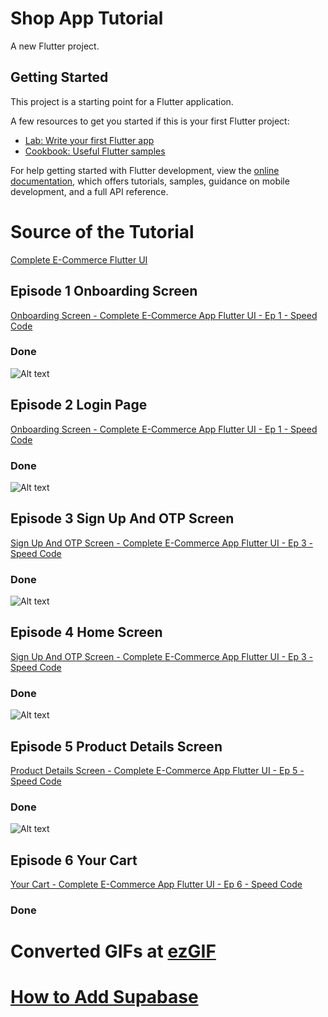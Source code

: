 # Shop App Tutorial

A new Flutter project.

## Getting Started

This project is a starting point for a Flutter application.

A few resources to get you started if this is your first Flutter project:

- [Lab: Write your first Flutter app](https://docs.flutter.dev/get-started/codelab)
- [Cookbook: Useful Flutter samples](https://docs.flutter.dev/cookbook)

For help getting started with Flutter development, view the
[online documentation](https://docs.flutter.dev/), which offers tutorials,
samples, guidance on mobile development, and a full API reference.

# Source of the Tutorial
[Complete E-Commerce Flutter UI](https://www.youtube.com/playlist?list=PLxUBb2A_UUy8OlaNZpS2mfL8xpHcnd_Af)

## Episode 1 Onboarding Screen

[Onboarding Screen - Complete E-Commerce App Flutter UI - Ep 1 - Speed Code ](https://youtu.be/YEJPg2jwzI8)


### Done 
![Alt text](assets/screenshots/Episode%201.gif)

## Episode 2 Login Page

[Onboarding Screen - Complete E-Commerce App Flutter UI - Ep 1 - Speed Code ](https://youtu.be/YEJPg2jwzI8)


### Done 
![Alt text](assets/screenshots/Episode%202.gif)


## Episode 3 Sign Up And OTP Screen

[Sign Up And OTP Screen - Complete E-Commerce App Flutter UI - Ep 3 - Speed Code](https://youtu.be/iZqxIvlzXVw)
  
### Done 
![Alt text](assets/screenshots/Episode%203.gif)

## Episode 4 Home Screen

[Sign Up And OTP Screen - Complete E-Commerce App Flutter UI - Ep 3 - Speed Code](https://youtu.be/GwhpedXmc4M)

### Done 
![Alt text](assets/screenshots/Episode%204.gif)

## Episode 5 Product Details Screen

[Product Details Screen - Complete E-Commerce App Flutter UI - Ep 5 - Speed Code](https://youtu.be/EED7eWhXoc8)

### Done
![Alt text](<assets/screenshots/Episode 5.gif>)

## Episode 6 Your Cart

[Your Cart - Complete E-Commerce App Flutter UI - Ep 6 - Speed Code](https://www.youtube.com/watch?v=sr0v1cfloJc)

### Done

# Converted GIFs at [ezGIF](https://ezgif.com)

# [How to Add Supabase](https://supabase.com/docs/guides/getting-started/tutorials/with-flutter)